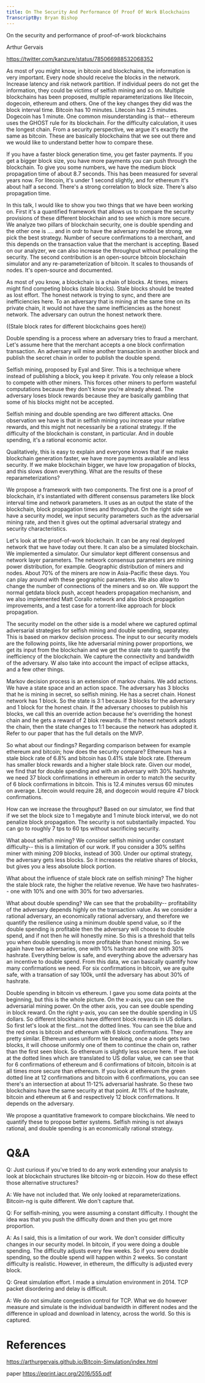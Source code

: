 ```yaml
---
title: On The Security And Performance Of Proof Of Work Blockchains
TranscriptBy: Bryan Bishop
---
```


On the security and performance of proof-of-work blockchains

Arthur Gervais

<https://twitter.com/kanzure/status/785066988532068352>

As most of you might know, in bitcoin and blockchains, the information is very important. Every node should receive the blocks in the network. Increase latency and risk network partition. If individual peers do not get the information, they could be victims of selfish mining and so on. Multiple blockchains has been proposed, multiple reparameterizations like litecoin, dogecoin, ethereum and others. One of the key changes they did was the block interval time. Bitcoin has 10 minutes. Litecoin has 2.5 minutes. Dogecoin has 1 minute. One common misunderstanding is that-- ethereum uses the GHOST rule for its blockchain. For the difficulty calculation, it uses the longest chain. From a security perspective, we argue it's exactly the same as bitcoin. These are basically blockchains that we see out there and we would like to understand better how to compare these.

If you have a faster block generation time, you get faster payments. If you get a bigger block size, you have more payments you can push through the blockchain. To give you some numbers, we have the medium block propagation time of about 8.7 seconds. This has been measured for several years now. For litecoin, it's under 1 second slightly, and for ethereum it's about half a second. There's a strong correlation to block size. There's also propagation time.

In this talk, I would like to show you two things that we have been working on. First it's a quantified framework that allows us to compare the security provisions of these different blockchain and to see which is more secure. We analyze two pillars of blockchain security, one is double spending and the other one is .... and in ordr to have the adversary model be strong, we pick the best strategy. Number of secure confirmations to a merchant, and this depends on the transaction value that the merchant is accepting. Based on our analyzer, we can also increase the throughput without penalizing the security. The second contribution is an open-source bitcoin blockchain simulator and any re-parameterization of bitcoin. It scales to thousands of nodes. It's open-source and documented.

As most of you know, a blockchain is a chain of blocks. At times, miners might find competing blocks (stale blocks). Stale blocks should be treated as lost effort. The honest network is trying to sync, and there are inefficiencies here. To an adversary that is mining at the same time on its private chain, it would not have the same inefficiencies as the honest network. The adversary can outrun the honest network there.

((Stale block rates for different blockchains goes here))

Double spending is a process where an adversary tries to fraud a merchant. Let's assume here that the merchant accepts a one block confirmation transaction. An adversary will mine another transaction in another block and publish the secret chain in order to publish the double spend.

Selfish mining, proposed by Eyal and Sirer. This is a technique where instead of publishing a block, you keep it private. You only release a block to compete with other miners. This forces other miners to perform wasteful computations because they don't know you're already ahead. The adversary loses block rewards because they are basically gambling that some of his blocks might not be accepted.

Selfish mining and double spending are two different attacks. One observation we have is that in selfish mining you increase your relative rewards, and this might not necessarily be a rational strategy. If the difficulty of the blockchain is constant, in particular. And in double spending, it's a rational economic actor.

Qualitatively, this is easy to explain and everyone knows that if we make blockchain generation faster, we have more payments available and less security. If we make blockchain bigger, we have low propagation of blocks, and this slows down everything. What are the results of these reparameterizations?

We propose a framework with two components. The first one is a proof of blockchain, it's instantiated with different consensus parameters like block interval time and network parameters. It uses as an output the state of the blockchain, block propagation times and throughput. On the right side we have a security model, we input security parameters such as the adversarial mining rate, and then it gives out the optimal adversarial strategy and security characteristics.

Let's look at the proof-of-work blockchain. It can be any real deployed network that we have today out there. It can also be a simulated blockchain. We implemented a simulator. Our simulator kept different consensus and network layer parameters. The network consensus parameters are mining power distribution, for example. Geographic distribution of miners and nodes. About 70% of the miners are now in Asia-Pacific these days. You can play around with these geographic parameters. We also allow to change the number of connections of the miners and so on. We support the normal getdata block push, accept headers propagation mechanism, and we also implemented Matt Corallo network and also block propagation improvements, and a test case for a torrent-like approach for block propagation.

The security model on the other side is a model where we captured optimal adversarial strategies for selfish mining and double spending, separatey. This is based on markov decision process. The input to our security models are the following points, like hte adversarial mining power proportions, we get its input from the blockchain and we get the stale rate to quantify the inefficiency of the blockchain. We capture the connectivity and bandwidth of the adversary. W also take into account the impact of eclipse attacks, and a few other things.

Markov decision process is an extension of markov chains. We add actions. We have a state space and an action space. The adversary has 3 blocks that he is mining in secret, so selfish mining. He has a secret chain. Honest network has 1 block. So the state is 3:1 because 3 blocks for the adversary and 1 block for the honest chain. If the adversary chooses to publish his blocks, we call this an override action because he's overriding the honest chain and he gets a reward of 2 blok rewards. If the honest network adopts the chain, then the state changes to 1:1 because the network has adopted it. Refer to our paper that has the full details on the MVP.

So what about our findings? Regarding comparison between for example ethereum and bitcoin; how does the security compare? Ethereum has a stale block rate of 6.8% and bitcoin has 0.41% stale block rate. Ethereum has smaller block rewards and a higher stale block rate. Given our model, we find that for double spending and with an adversary with 30% hashrate, we need 37 block confirmations in ethereum in order to match the security of 6 block confirmations in bitcoin. This is 12.4 minutes versus 60 minutes on average. Litecoin would require 28, and dogecoin would require 47 block confirmations.

How can we increase the throughput? Based on our simulator, we find that if we set the block size to 1 megabyte and 1 minute block interval, we do not penalize block propagation. The security is not substantially impacted. You can go to roughly 7 tps to 60 tps without sacrificing security.

What about selfish mining? We consider selfish mining under constant difficulty-- this is a limitation of our work. If you consider a 30% selfihs miner with mining 209 blocks, instead of 300. Under our optimal strategy, the adversary gets less blocks. So it increases the relative shares of blocks, but gives you a less absolute block portion.

What about the influence of stale block rate on selfish mining? The higher the stale block rate, the higher the relative revenue. We have two hashrates-- one with 10% and one with 30% for two adversaries.

What about double spending? We can see that the probability-- profitability of the adversary depends highly on the transaction value. As we consider a rational adversary, an economically rational adversary, and therefore we quantify the resilience using a minimum double spend value, so if the double spending is profitable then the adversary will choose to double spend, and if not then he will honestly mine. So this is a threshold that tells you when double spending is more profitable than honest mining. So we again have two adversaries, one with 10% hashrate and one with 30% hashrate. Everything below is safe, and everything above the adversary has an incentive to double spend. From this data, we can basically quantify how many confirmations we need. For six confirmations in bitcoin, we are quite safe, with a transation of say 100k, until the adversary has about 30% of hashrate.

Double spending in bitcoin vs ethereum. I gave you some data points at the beginning, but this is the whole picture. On the x-axis, you can see the adversarial mining power. On the other axis, you can see double spending in block reward. On the right y-axis, you can see the double spending in US dollars. So different blockhains have different block rewards in US dollars. So first let's look at the first...not the dotted lines. You can see the blue and the red ones is bitcoin and ethereum with 6 block confirmations. They are pretty similar. Ethereum uses uniform tie breaking, once a node gets two blocks, it will choose uniformly one of them to continue the chain on, rather than the first seen block. So ethereum is slightly less secure here. If we look at the dotted lines which are translated to US dollar value, we can see that for 6 confirmations of ethereum and 6 confirmations of bitcoin, bitcoin is at all times more secure than ethereum. If you look at ethereum the green dotted line at 12 confirmations and bitcoin with 6 confirmations, you can see there's an intersection at about 11-12% adversarial hashrate. So these two blockchains have the same security at that point. At 11% of the hashrate, bitcoin and ethereum at 6 and respectively 12 block confirmations. It depends on the adversary.

We propose a quantitative framework to compare blockchains. We need to quantify these to propose better systems. Selfish mining is not always rational, and double spending is an economically rational strategy.

# Q&A

Q: Just curious if you've tried to do any work extending your analysis to look at blockchain structures like bitcoin-ng or bizcoin. How do these effect those alternative structures?

A: We have not included that. We only looked at reparameterizations. Bitcoin-ng is quite different. We don't capture that.

Q: For selfish-mining, you were assuming a constant difficulty. I thought the idea was that you push the difficulty down and then you get more proportion.

A: As I said, this is a limitation of our work. We don't consider difficulty changes in our security model. In bitcoin, if you were doing a double spending. The difficulty adjusts every few weeks. So if you were double spending, so the double spend will happen within 2 weeks. So constant difficulty is realistic. However, in ethereum, the difficulty is adjusted every block.

Q: Great simulation effort. I made a simulation environment in 2014. TCP packet disordering and delay is difficult.

A: We do not simulate congestion control for TCP. What we do however measure and simulate is the individual bandwidth in different nodes and the difference in upload and download in latency, across the world. So this is captured.

# References

<https://arthurgervais.github.io/Bitcoin-Simulation/index.html>

paper <https://eprint.iacr.org/2016/555.pdf>


